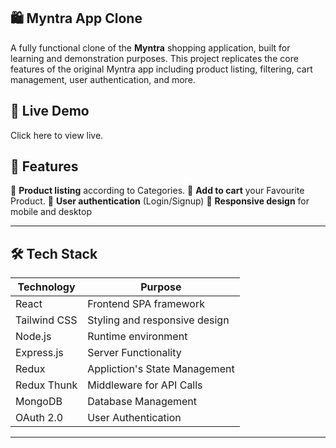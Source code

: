 ## 🛍️ Myntra App Clone

A fully functional clone of the **Myntra** shopping application, built for learning and demonstration purposes. This project replicates the core features of the original Myntra app including product listing, filtering, cart management, user authentication, and more.

## 🔗 Live Demo
Click here to view live.

## 🚀 Features
🧾 **Product listing** according to Categories.
🛒 **Add to cart** your Favourite Product.
👤 **User authentication** (Login/Signup)
🔄 **Responsive design** for mobile and desktop

---

## 🛠️ Tech Stack

| Technology    | Purpose                           |
| ------------- | --------------------------------- |
| React         | Frontend SPA framework            |
| Tailwind CSS  | Styling and responsive design     |
| Node.js       | Runtime environment               |
| Express.js    | Server Functionality              |
| Redux         | Appliction's State Management     |
| Redux Thunk   | Middleware for API Calls          |
| MongoDB       | Database Management               |
| OAuth 2.0     | User Authentication               |
---